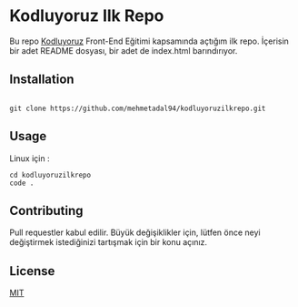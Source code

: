 # Kodluyoruz Ilk Repo


Bu repo [Kodluyoruz](https://kodluyoruz.org) Front-End Eğitimi kapsamında açtığım ilk repo. İçerisin bir adet README dosyası, bir adet de index.html barındırıyor.




## Installation

```

git clone https://github.com/mehmetadal94/kodluyoruzilkrepo.git

```


## Usage 


Linux için :

  ```
  cd kodluyoruzilkrepo
  code .

   ```

## Contributing

Pull requestler kabul edilir. Büyük değişiklikler için, lütfen önce neyi değiştirmek istediğinizi tartışmak için bir konu açınız.


## License
[MIT](https://choosealicense.com/licenses/mit/)


